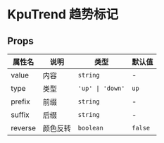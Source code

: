 # KpuTrend 趋势标记

## Props

| 属性名  | 说明     | 类型             | 默认值  |
| ------- | -------- | ---------------- | ------- |
| value   | 内容     | `string`         | -       |
| type    | 类型     | `'up' \| 'down'` | `up`    |
| prefix  | 前缀     | `string`         | -       |
| suffix  | 后缀     | `string`         | -       |
| reverse | 颜色反转 | `boolean`        | `false` |
